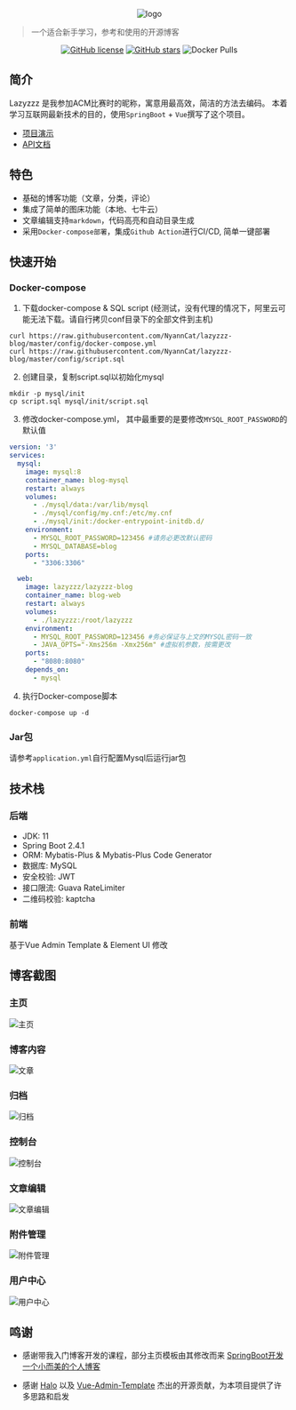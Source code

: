 <center>

![logo](gallery/logo.png)

</center>

> 一个适合新手学习，参考和使用的开源博客

<p align="center">
<a href="https://github.com/NyannCat/lazyzzz-blog"><img alt="GitHub license" src="https://img.shields.io/github/license/NyannCat/lazyzzz-blog"></a>
<a href="https://github.com/NyannCat/lazyzzz-blog/stargazers"><img alt="GitHub stars" src="https://img.shields.io/github/stars/NyannCat/lazyzzz-blog"></a>
<img alt="Docker Pulls" src="https://img.shields.io/docker/pulls/lazyzzz/lazyzzz-blog">
</p>

## 简介
Lazyzzz 是我参加ACM比赛时的昵称，寓意用最高效，简洁的方法去编码。
本着学习互联网最新技术的目的，使用`SpringBoot` + `Vue`撰写了这个项目。

- [项目演示](https://www.lazyzzz.club/)
- [API文档](doc/api-doc.md)

## 特色
- 基础的博客功能（文章，分类，评论）
- 集成了简单的图床功能（本地、七牛云）
- 文章编辑支持`markdown`，代码高亮和自动目录生成
- 采用`Docker-compose部署`，集成`Github Action`进行CI/CD, 简单一键部署

## 快速开始
### Docker-compose
1. 下载docker-compose & SQL script (经测试，没有代理的情况下，阿里云可能无法下载。请自行拷贝conf目录下的全部文件到主机)
```shell
curl https://raw.githubusercontent.com/NyannCat/lazyzzz-blog/master/config/docker-compose.yml
curl https://raw.githubusercontent.com/NyannCat/lazyzzz-blog/master/config/script.sql
```

2. 创建目录，复制script.sql以初始化mysql
```shell
mkdir -p mysql/init
cp script.sql mysql/init/script.sql
```

3. 修改docker-compose.yml， 其中最重要的是要修改`MYSQL_ROOT_PASSWORD`的默认值
```yaml
version: '3'
services:
  mysql:
    image: mysql:8
    container_name: blog-mysql
    restart: always
    volumes:
      - ./mysql/data:/var/lib/mysql
      - ./mysql/config/my.cnf:/etc/my.cnf
      - ./mysql/init:/docker-entrypoint-initdb.d/
    environment:
      - MYSQL_ROOT_PASSWORD=123456 #请务必更改默认密码
      - MYSQL_DATABASE=blog
    ports:
      - "3306:3306"

  web:
    image: lazyzzz/lazyzzz-blog
    container_name: blog-web
    restart: always
    volumes:
      - ./lazyzzz:/root/lazyzzz
    environment:
      - MYSQL_ROOT_PASSWORD=123456 #务必保证与上文的MYSQL密码一致
      - JAVA_OPTS="-Xms256m -Xmx256m" #虚拟机参数，按需更改
    ports:
      - "8080:8080"
    depends_on:
      - mysql

```

4. 执行Docker-compose脚本
```shell
docker-compose up -d
```

### Jar包
请参考`application.yml`自行配置Mysql后运行jar包

## 技术栈
### 后端
- JDK: 11
- Spring Boot 2.4.1
- ORM: Mybatis-Plus & Mybatis-Plus Code Generator
- 数据库: MySQL
- 安全校验: JWT
- 接口限流: Guava RateLimiter
- 二维码校验: kaptcha

### 前端
基于Vue Admin Template & Element UI 修改

## 博客截图
### 主页
![主页](gallery/home.png)
### 博客内容
![文章](gallery/article.png)
### 归档
![归档](gallery/archive.png)
### 控制台
![控制台](gallery/dashboard.png)
### 文章编辑
![文章编辑](gallery/write.png)
### 附件管理
![附件管理](gallery/attachment.png)
### 用户中心
![用户中心](gallery/user.png)

## 鸣谢
- 感谢带我入门博客开发的课程，部分主页模板由其修改而来 [SpringBoot开发一个小而美的个人博客](https://www.bilibili.com/video/BV1nE411r7TF?from=search&seid=2627904292093709093)

- 感谢 [Halo](https://github.com/halo-dev/halo) 以及 [Vue-Admin-Template](https://github.com/PanJiaChen/vue-admin-template) 
杰出的开源贡献，为本项目提供了许多思路和启发
